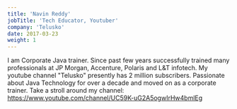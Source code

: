 ```yaml
---
title: 'Navin Reddy'
jobTitle: 'Tech Educator, Youtuber'
company: 'Telusko'
date: 2017-03-23
weight: 1
---
```


I am Corporate Java trainer. Since past few years successfully trained many professionals at JP Morgan, Accenture, Polaris and L&T infotech. My youtube channel "Telusko" presently has 2 million subscribers. Passionate about Java Technology for over a decade and moved on as a corporate trainer.
Take a stroll around my channel:
https://www.youtube.com/channel/UC59K-uG2A5ogwIrHw4bmlEg
